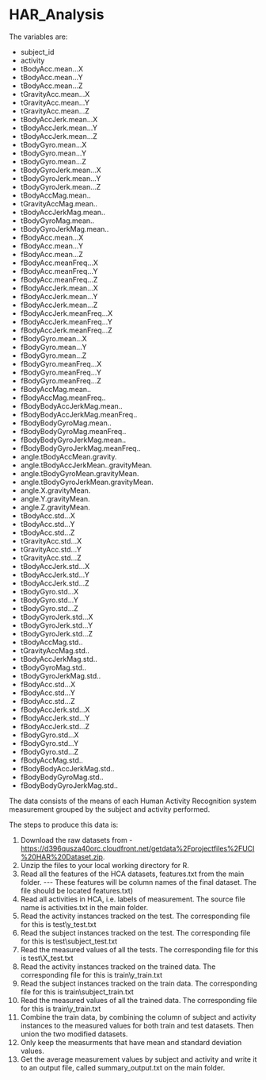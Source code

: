 # HAR_Analysis


The variables are:
* subject_id
* activity
* tBodyAcc.mean...X
* tBodyAcc.mean...Y
* tBodyAcc.mean...Z
* tGravityAcc.mean...X
* tGravityAcc.mean...Y
* tGravityAcc.mean...Z
* tBodyAccJerk.mean...X
* tBodyAccJerk.mean...Y
* tBodyAccJerk.mean...Z
* tBodyGyro.mean...X
* tBodyGyro.mean...Y
* tBodyGyro.mean...Z
* tBodyGyroJerk.mean...X
* tBodyGyroJerk.mean...Y
* tBodyGyroJerk.mean...Z
* tBodyAccMag.mean..
* tGravityAccMag.mean..
* tBodyAccJerkMag.mean..
* tBodyGyroMag.mean..
* tBodyGyroJerkMag.mean..
* fBodyAcc.mean...X
* fBodyAcc.mean...Y
* fBodyAcc.mean...Z
* fBodyAcc.meanFreq...X
* fBodyAcc.meanFreq...Y
* fBodyAcc.meanFreq...Z
* fBodyAccJerk.mean...X
* fBodyAccJerk.mean...Y
* fBodyAccJerk.mean...Z
* fBodyAccJerk.meanFreq...X
* fBodyAccJerk.meanFreq...Y
* fBodyAccJerk.meanFreq...Z
* fBodyGyro.mean...X
* fBodyGyro.mean...Y
* fBodyGyro.mean...Z
* fBodyGyro.meanFreq...X
* fBodyGyro.meanFreq...Y
* fBodyGyro.meanFreq...Z
* fBodyAccMag.mean..
* fBodyAccMag.meanFreq..
* fBodyBodyAccJerkMag.mean..
* fBodyBodyAccJerkMag.meanFreq..
* fBodyBodyGyroMag.mean..
* fBodyBodyGyroMag.meanFreq..
* fBodyBodyGyroJerkMag.mean..
* fBodyBodyGyroJerkMag.meanFreq..
* angle.tBodyAccMean.gravity.
* angle.tBodyAccJerkMean..gravityMean.
* angle.tBodyGyroMean.gravityMean.
* angle.tBodyGyroJerkMean.gravityMean.
* angle.X.gravityMean.
* angle.Y.gravityMean.
* angle.Z.gravityMean.
* tBodyAcc.std...X
* tBodyAcc.std...Y
* tBodyAcc.std...Z
* tGravityAcc.std...X
* tGravityAcc.std...Y
* tGravityAcc.std...Z
* tBodyAccJerk.std...X
* tBodyAccJerk.std...Y
* tBodyAccJerk.std...Z
* tBodyGyro.std...X
* tBodyGyro.std...Y
* tBodyGyro.std...Z
* tBodyGyroJerk.std...X
* tBodyGyroJerk.std...Y
* tBodyGyroJerk.std...Z
* tBodyAccMag.std..
* tGravityAccMag.std..
* tBodyAccJerkMag.std..
* tBodyGyroMag.std..
* tBodyGyroJerkMag.std..
* fBodyAcc.std...X
* fBodyAcc.std...Y
* fBodyAcc.std...Z
* fBodyAccJerk.std...X
* fBodyAccJerk.std...Y
* fBodyAccJerk.std...Z
* fBodyGyro.std...X
* fBodyGyro.std...Y
* fBodyGyro.std...Z
* fBodyAccMag.std..
* fBodyBodyAccJerkMag.std..
* fBodyBodyGyroMag.std..
* fBodyBodyGyroJerkMag.std..


The data consists of the means of each Human Activity Recognition system measurement grouped by the subject and activity performed. 

The steps to produce this data is:

1. Download the raw datasets from - https://d396qusza40orc.cloudfront.net/getdata%2Fprojectfiles%2FUCI%20HAR%20Dataset.zip.
2. Unzip the files to your local working directory for R. 
3. Read all the features of the HCA datasets, features.txt from the main folder.
--- These features will be column names of the final dataset. The file should be located features.txt)
4. Read all activities in HCA, i.e. labels of measurement. The source file name is activities.txt in the main folder.
5. Read the activity instances tracked on the test. The corresponding file for this is test\y_test.txt
6. Read the subject instances tracked on the test. The corresponding file for this is test\subject_test.txt
7. Read the measured values of all the tests. The corresponding file for this is test\X_test.txt
8. Read the activity instances tracked on the trained data. The corresponding file for this is train\y_train.txt
9. Read the subject instances tracked on the train data. The corresponding file for this is train\subject_train.txt
10. Read the measured values of all the trained data. The corresponding file for this is train\y_train.txt
11. Combine the train data, by combining the column of subject and activity instances to the measured values for both train and test datasets. Then union the two modified datasets.
12. Only keep the measurments that have mean and standard deviation values.
13. Get the average measurement values by subject and activity and write it to an output file, called summary_output.txt on the main folder.
